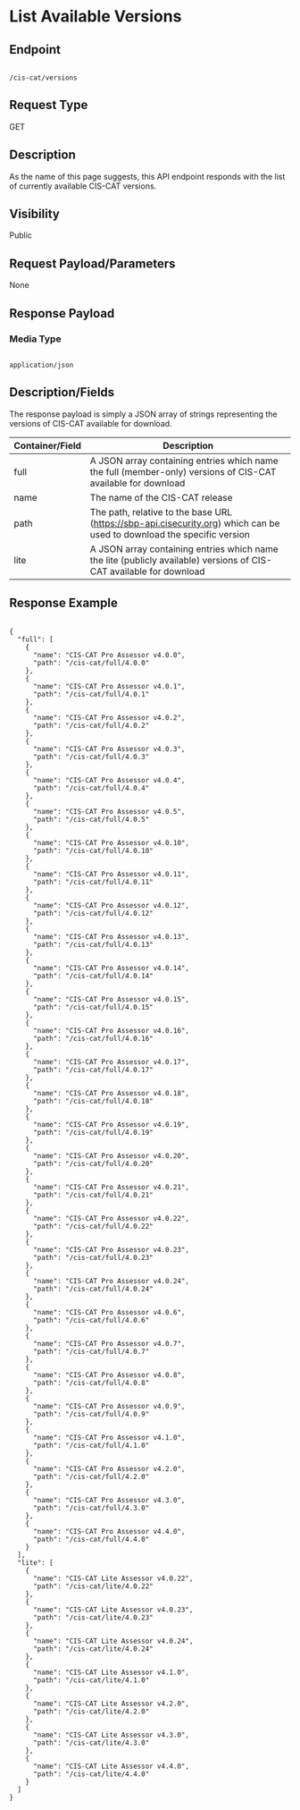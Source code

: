 # List Available Versions

## Endpoint

```

/cis-cat/versions

```

## Request Type
GET

## Description
As the name of this page suggests, this API endpoint responds with the list of currently available CIS-CAT versions.

## Visibility
Public

## Request Payload/Parameters
None

## Response Payload
### Media Type

```

application/json

```

## Description/Fields
The response payload is simply a JSON array of strings representing the versions of CIS-CAT available for download.

| Container/Field       | Description |
| ----------------------|------------ |
| full | A JSON array containing entries which name the full (member-only) versions of CIS-CAT available for download |
| name | The name of the CIS-CAT release |
| path | The path, relative to the base URL (https://sbp-api.cisecurity.org) which can be used to download the specific version |
| lite | A JSON array containing entries which name the lite (publicly available) versions of CIS-CAT available for download |

## Response Example

```

{
  "full": [
    {
      "name": "CIS-CAT Pro Assessor v4.0.0",
      "path": "/cis-cat/full/4.0.0"
    },
    {
      "name": "CIS-CAT Pro Assessor v4.0.1",
      "path": "/cis-cat/full/4.0.1"
    },
    {
      "name": "CIS-CAT Pro Assessor v4.0.2",
      "path": "/cis-cat/full/4.0.2"
    },
    {
      "name": "CIS-CAT Pro Assessor v4.0.3",
      "path": "/cis-cat/full/4.0.3"
    },
    {
      "name": "CIS-CAT Pro Assessor v4.0.4",
      "path": "/cis-cat/full/4.0.4"
    },
    {
      "name": "CIS-CAT Pro Assessor v4.0.5",
      "path": "/cis-cat/full/4.0.5"
    },
    {
      "name": "CIS-CAT Pro Assessor v4.0.10",
      "path": "/cis-cat/full/4.0.10"
    },
    {
      "name": "CIS-CAT Pro Assessor v4.0.11",
      "path": "/cis-cat/full/4.0.11"
    },
    {
      "name": "CIS-CAT Pro Assessor v4.0.12",
      "path": "/cis-cat/full/4.0.12"
    },
    {
      "name": "CIS-CAT Pro Assessor v4.0.13",
      "path": "/cis-cat/full/4.0.13"
    },
    {
      "name": "CIS-CAT Pro Assessor v4.0.14",
      "path": "/cis-cat/full/4.0.14"
    },
    {
      "name": "CIS-CAT Pro Assessor v4.0.15",
      "path": "/cis-cat/full/4.0.15"
    },
    {
      "name": "CIS-CAT Pro Assessor v4.0.16",
      "path": "/cis-cat/full/4.0.16"
    },
    {
      "name": "CIS-CAT Pro Assessor v4.0.17",
      "path": "/cis-cat/full/4.0.17"
    },
    {
      "name": "CIS-CAT Pro Assessor v4.0.18",
      "path": "/cis-cat/full/4.0.18"
    },
    {
      "name": "CIS-CAT Pro Assessor v4.0.19",
      "path": "/cis-cat/full/4.0.19"
    },
    {
      "name": "CIS-CAT Pro Assessor v4.0.20",
      "path": "/cis-cat/full/4.0.20"
    },
    {
      "name": "CIS-CAT Pro Assessor v4.0.21",
      "path": "/cis-cat/full/4.0.21"
    },
    {
      "name": "CIS-CAT Pro Assessor v4.0.22",
      "path": "/cis-cat/full/4.0.22"
    },
    {
      "name": "CIS-CAT Pro Assessor v4.0.23",
      "path": "/cis-cat/full/4.0.23"
    },
    {
      "name": "CIS-CAT Pro Assessor v4.0.24",
      "path": "/cis-cat/full/4.0.24"
    },
    {
      "name": "CIS-CAT Pro Assessor v4.0.6",
      "path": "/cis-cat/full/4.0.6"
    },
    {
      "name": "CIS-CAT Pro Assessor v4.0.7",
      "path": "/cis-cat/full/4.0.7"
    },
    {
      "name": "CIS-CAT Pro Assessor v4.0.8",
      "path": "/cis-cat/full/4.0.8"
    },
    {
      "name": "CIS-CAT Pro Assessor v4.0.9",
      "path": "/cis-cat/full/4.0.9"
    },
    {
      "name": "CIS-CAT Pro Assessor v4.1.0",
      "path": "/cis-cat/full/4.1.0"
    },
    {
      "name": "CIS-CAT Pro Assessor v4.2.0",
      "path": "/cis-cat/full/4.2.0"
    },
    {
      "name": "CIS-CAT Pro Assessor v4.3.0",
      "path": "/cis-cat/full/4.3.0"
    },
    {
      "name": "CIS-CAT Pro Assessor v4.4.0",
      "path": "/cis-cat/full/4.4.0"
    }
  ],
  "lite": [
    {
      "name": "CIS-CAT Lite Assessor v4.0.22",
      "path": "/cis-cat/lite/4.0.22"
    },
    {
      "name": "CIS-CAT Lite Assessor v4.0.23",
      "path": "/cis-cat/lite/4.0.23"
    },
    {
      "name": "CIS-CAT Lite Assessor v4.0.24",
      "path": "/cis-cat/lite/4.0.24"
    },
    {
      "name": "CIS-CAT Lite Assessor v4.1.0",
      "path": "/cis-cat/lite/4.1.0"
    },
    {
      "name": "CIS-CAT Lite Assessor v4.2.0",
      "path": "/cis-cat/lite/4.2.0"
    },
    {
      "name": "CIS-CAT Lite Assessor v4.3.0",
      "path": "/cis-cat/lite/4.3.0"
    },
    {
      "name": "CIS-CAT Lite Assessor v4.4.0",
      "path": "/cis-cat/lite/4.4.0"
    }
  ]
}

```
